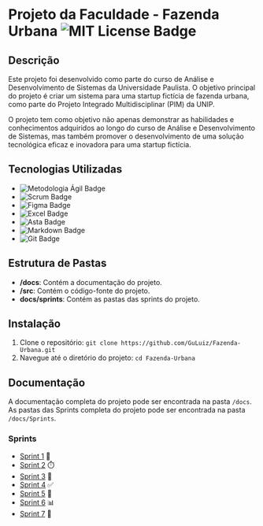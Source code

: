 # Projeto da Faculdade - Fazenda Urbana ![MIT License Badge](https://img.shields.io/badge/License-MIT-blue.svg)



## Descrição
Este projeto foi desenvolvido como parte do curso de Análise e Desenvolvimento de Sistemas da Universidade Paulista. O objetivo principal do projeto é criar um sistema para uma startup fictícia de fazenda urbana, como parte do Projeto Integrado Multidisciplinar (PIM) da UNIP.

O projeto tem como objetivo não apenas demonstrar as habilidades e conhecimentos adquiridos ao longo do curso de Análise e Desenvolvimento de Sistemas, mas também promover o desenvolvimento de uma solução tecnológica eficaz e inovadora para uma startup fictícia.

## Tecnologias Utilizadas

- ![Metodologia Ágil Badge](https://img.shields.io/badge/-Metodologia%20%C3%81gil-008B8B?style=flat-square)
- ![Scrum Badge](https://img.shields.io/badge/-Scrum-5849BE?style=flat-square&logo=scrum&logoColor=white)
- ![Figma Badge](https://img.shields.io/badge/-Figma-F24E1E?style=flat-square&logo=figma&logoColor=white)
- ![Excel Badge](https://img.shields.io/badge/-Excel-217346?style=flat-square&logo=microsoft-excel&logoColor=white)
- ![Asta Badge](https://img.shields.io/badge/-Asta-004B87?style=flat-square)
- ![Markdown Badge](https://img.shields.io/badge/-Markdown-000000?style=flat&logo=markdown)
- ![Git Badge](https://img.shields.io/badge/-Git-F05032?style=flat&logo=git&logoColor=white)




## Estrutura de Pastas
- **/docs**: Contém a documentação do projeto.
- **/src**: Contém o código-fonte do projeto.
- **docs/sprints**: Contém as pastas das sprints do projeto.

## Instalação
1. Clone o repositório: `git clone https://github.com/GuLuiz/Fazenda-Urbana.git`
2. Navegue até o diretório do projeto: `cd Fazenda-Urbana`

## Documentação
A documentação completa do projeto pode ser encontrada na pasta `/docs`.
As pastas das Sprints completa do projeto pode ser encontrada na pasta `/docs/Sprints`.

### Sprints
- [Sprint 1](https://github.com/GuLuiz/Fazenda-Urbana/tree/main/Docs/Sprints/Sprint%20I) 📅
- [Sprint 2](https://github.com/GuLuiz/Fazenda-Urbana/tree/main/Docs/Sprints/Sprint%20II) ⏱️
- [Sprint 3](https://github.com/GuLuiz/Fazenda-Urbana/tree/main/Docs/Sprints/Sprint%20III) 📝
- [Sprint 4](https://github.com/GuLuiz/Fazenda-Urbana/tree/main/Docs/Sprints/Sprint%20IV) ✅
- [Sprint 5](https://github.com/GuLuiz/Fazenda-Urbana/tree/main/Docs/Sprints/Sprint%20V) 🔄
- [Sprint 6](https://github.com/GuLuiz/Fazenda-Urbana/tree/main/Docs/Sprints/Sprint%20VI) 📊
- [Sprint 7](https://github.com/GuLuiz/Fazenda-Urbana/tree/main/Docs/Sprints/Sprint%20VII) 🚀





